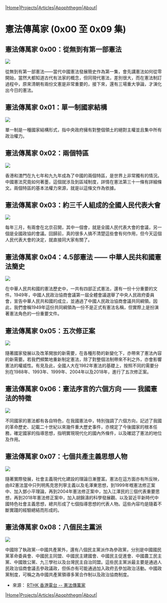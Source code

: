 |[Home](/README.md)|[Projects](/projects.md)|[Articles](/articles.md)|[Apophthegm](/apophthegm.md)|[About](/about.md)|

# 憲法傳萬家 (0x00 至 0x09 集)

## 憲法傳萬家 0x00：從無到有第一部憲法

[![](https://img.youtube.com/vi/RBjiuHKfr1w/0.jpg)](https://www.youtube.com/watch?v=RBjiuHKfr1w "憲法傳萬家 0x00：從無到有第一部憲法")  

從無到有第一部憲法——當代中國憲法發展簡史作為第一集，會先講憲法如何從零開始，當然大都知道古代有法家的概念，但同現代憲法，差別很大，而在憲法制訂過程中，原來清朝有兩份文憲是非常重要的，接下來，還有三場重大爭論，才演化出今日的憲法。  

## 憲法傳萬家 0x01：單一制國家結構

[![](https://img.youtube.com/vi/mg8URpXZ54c/0.jpg)](https://www.youtube.com/watch?v=mg8URpXZ54c "憲法傳萬家 0x01：單一制國家結構")  

單一制是一種國家結構形式，指中央政府擁有對整個領土的絕對主權並且集中所有政治權力。  

## 憲法傳萬家 0x02：兩個特區

[![](https://img.youtube.com/vi/eVst4-ShymU/0.jpg)](https://www.youtube.com/watch?v=eVst4-ShymU "憲法傳萬家 0x02：兩個特區")  

香港和澳門在九七年和九九年成為了中國的兩個特區，是世界上非常獨有的情況。中國憲法究竟如何著墨，這個就涉及到區域制度，詳情在憲法第三十一條有詳細條文。兩個特區的基本法權力來源，就是以這條文作為依據。  

## 憲法傳萬家 0x03：約三千人組成的全國人民代表大會

[![](https://img.youtube.com/vi/l9LJpWXyBLE/0.jpg)](https://www.youtube.com/watch?v=l9LJpWXyBLE "憲法傳萬家 0x03：約三千人組成的全國人民代表大會")  

每年三月，有兩會在北京召開，其中一個會，就是全國人民代表大會的會議，另一個是全國政協的會議。回歸前，真的很多人搞不清楚這些會有何作用，但今天這個人民代表大會的決定，就直接同大家有關了。  

## 憲法傳萬家 0x04：4.5部憲法 —— 中華人民共和國憲法簡史

[![](https://img.youtube.com/vi/6s62zZifMzg/0.jpg)](https://www.youtube.com/watch?v=6s62zZifMzg "憲法傳萬家 0x04：4.5部憲法 —— 中華人民共和國憲法簡史")  

在中華人民共和國的憲法歷史中，一共有四部正式憲法，還有一份十分重要的文件。1949年，中國人民政治協商會議第一屆全體會議選舉了中央人民政府委員會，宣告中華人民共和國的成立，並通過了中國人民政治協商會議共同綱領。因此，我們會稱1949年這份共同綱領為一份不是正式有憲法名稱，但實際上是扮演著憲法角色的一份重要文件。  

## 憲法傳萬家 0x05：五次修正案

[![](https://img.youtube.com/vi/dzb9ODbCiGM/0.jpg)](https://www.youtube.com/watch?v=dzb9ODbCiGM "憲法傳萬家 0x05：五次修正案")  

隨著國家發展以及改革開放的新需要，在各種形勢的新變化下，亦帶來了憲法內容的新需要。若我們頻繁地重新制定憲法，除了對整個法制帶來不利之外，亦會影響憲法的權威性。有見及此，全國人大在1982年憲法的基礎上，按照不同的需要分別在1988年、1993年、1999年、2004年以及2018年，進行了五次修正案。  

## 憲法傳萬家 0x06：憲法序言的六個方向 —— 我國憲法的特徵

[![](https://img.youtube.com/vi/pCT1DumddaY/0.jpg)](https://www.youtube.com/watch?v=pCT1DumddaY "憲法傳萬家 0x06：憲法序言的六個方向 —— 我國憲法的特徵")  

不同國家的憲法都有各自特色，在我國憲法中，特別強調了六個方向，記述了我國的革命歷史、記載二十世紀以來幾件重大歷史事件，亦規定了今後國家的根本任務，確定國家的指導思想，指明實現現代化的國內外條件，以及確認了憲法的地位及作用。  

## 憲法傳萬家 0x07：七個共產主義思想人物

[![](https://img.youtube.com/vi/bLvv7XkhAhg/0.jpg)](https://www.youtube.com/watch?v=bLvv7XkhAhg "憲法傳萬家 0x07：七個共產主義思想人物")  

隨著實際發展，社會主義現代化建設的理論日漸豐富。憲法在這方面亦有所反映，由82憲法當中只列明馬克思列寧主義以及毛澤東思想，到1999年嘅憲法修正案中、加入鄧小平理論，再到2004年憲法修正案中，加入江澤民的三個代表重要思想，再到2018年憲法修正案中，加入胡錦濤的科學發展觀、以及習近平新時代中國特色社會主義思想，總共形成了七個指導思想的代表人物。這些內容均是隨着不斷實踐的經驗總結而形成的。  

## 憲法傳萬家 0x08：八個民主黨派

[![](https://img.youtube.com/vi/U0OSZuj35Xs/0.jpg)](https://www.youtube.com/watch?v=U0OSZuj35Xs "憲法傳萬家 0x08：八個民主黨派")  

中國除了執政黨--中國共產黨外，還有八個民主黨派作為參政黨，分別是中國國民黨革命委員會、中國民主同盟、中國民主建國會、中國民主促進會、中國農工民主黨、中國致公黨、九三學社以及台灣民主自治同盟。這些民主黨派最主要是通過人民政治協商會議去參政議政，但係亦有可能通過加入政府去參加政治活動。中國政黨制度，可稱之為中國共產黨領導多黨合作制以及政治協商制度。  

- 來源： [RTHK 香港電台 -- 憲法傳萬家](https://www.youtube.com/watch?v=l9LJpWXyBLE&list=PLuwJy35eAVaJlPB1-KZeJva7r8i_JDEoD)  

|[Home](/README.md)|[Projects](/projects.md)|[Articles](/articles.md)|[Apophthegm](/apophthegm.md)|[About](/about.md)|
